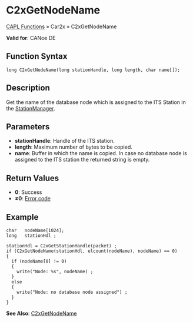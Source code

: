 # C2xGetNodeName

[CAPL Functions](../../CAPLfunctions.md) » Car2x » C2xGetNodeName

**Valid for**: CANoe DE

## Function Syntax

```plaintext
long C2xGetNodeName(long stationHandle, long length, char name[]);
```

## Description

Get the name of the database node which is assigned to the ITS Station in the [StationManager](../../../CANoeCANalyzer/Car2x/windows/StationManager/StationManager.md).

## Parameters

- **stationHandle**: Handle of the ITS station.
- **length**: Maximum number of bytes to be copied.
- **name**: Buffer in which the name is copied. In case no database node is assigned to the ITS station the returned string is empty.

## Return Values

- **0**: Success
- **≠0**: [Error code](../CAPLfunctionsCar2xErrorCodes.md)

## Example

```plaintext
char   nodeName[1024];
long   stationHdl ;

stationHdl = C2xGetStationHandle(packet) ;
if (C2xGetNodeName(stationHdl, elcount(nodeName), nodeName) == 0)
{
  if (nodeName[0] != 0)
  {
    write("Node: %s", nodeName) ;
  }
  else
  {
    write("Node: no database node assigned") ;
  }
}
```

**See Also**: [C2xGetNodeName](#aanchor21077)
